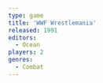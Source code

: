 ```yaml
---
type: game
title: 'WWF Wrestlemania'
released: 1991
editors: 
  - Ocean
players: 2
genres:
  - Combat
---
```

